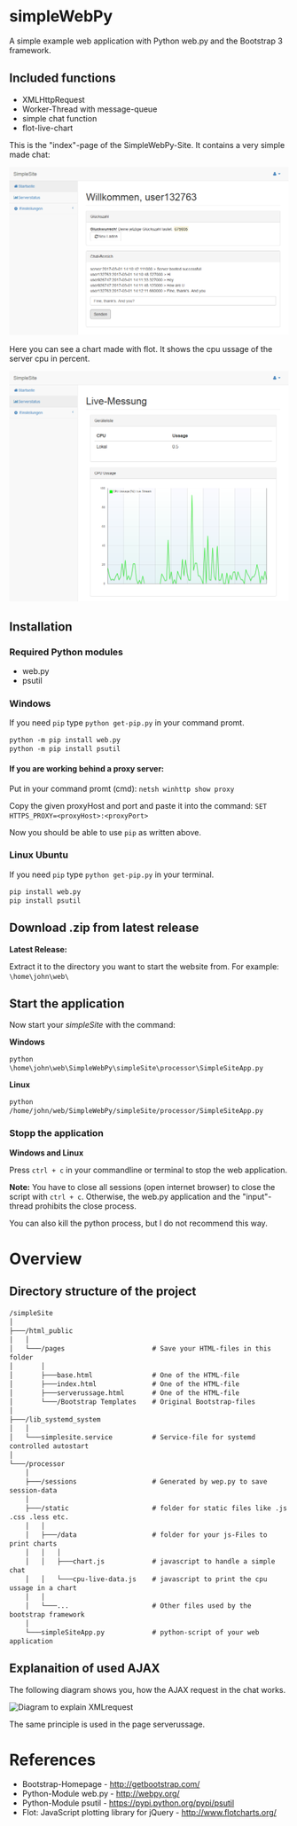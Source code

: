 # simpleWebPy
A simple example web application with Python web.py and the Bootstrap 3 framework.

## Included functions

 * XMLHttpRequest
 * Worker-Thread with message-queue
 * simple chat function
 * flot-live-chart

This is the "index"-page of the SimpleWebPy-Site. It contains a very simple made chat: 

![Image of Chat in SimpleSite](https://github.com/GrimbiXcode/simpleWebPy/blob/master/readmeData/pictures/screenChat.PNG)

Here you can see a chart made with flot. It shows the cpu ussage of the server cpu in percent.

![Image of Chart in SimpleSite](https://github.com/GrimbiXcode/simpleWebPy/blob/master/readmeData/pictures/screenChart.PNG)

## Installation

### Required Python modules

 * web.py
 * psutil

### Windows

If you need `pip` type `python get-pip.py` in your command promt.

```
python -m pip install web.py
python -m pip install psutil
```


#### If you are working behind a proxy server:

Put in your command promt (cmd): `netsh winhttp show proxy`

Copy the given proxyHost and port and paste it into the command: `SET HTTPS_PROXY=<proxyHost>:<proxyPort>`

Now you should be able to use `pip` as written above.


### Linux Ubuntu

If you need `pip` type `python get-pip.py` in your terminal.

```
pip install web.py
pip install psutil
```

## Download .zip from latest release

**Latest Release:**

Extract it to the directory you want to start the website from. For example: `\home\john\web\`

## Start the application

Now start your *simpleSite* with the command: 

**Windows**

```
python \home\john\web\SimpleWebPy\simpleSite\processor\SimpleSiteApp.py
```

**Linux**

```
python /home/john/web/SimpleWebPy/simpleSite/processor/SimpleSiteApp.py
```

### Stopp the application

**Windows and Linux**

Press `ctrl + c` in your commandline or terminal to stop the web application.

**Note:** You have to close all sessions (open internet browser) to close the script with `ctrl + c`. Otherwise, the web.py application and the "input"-thread prohibits the close process. 

You can also kill the python process, but I do not recommend this way.

# Overview

## Directory structure of the project

```
/simpleSite
│
├───/html_public
│   │
│   └───/pages                      # Save your HTML-files in this folder
│       │
│       ├───base.html               # One of the HTML-file
│       ├───index.html              # One of the HTML-file
│       ├───serverussage.html       # One of the HTML-file
│       └───/Bootstrap Templates    # Original Bootstrap-files
│
├───/lib_systemd_system
│   │
│   └───simplesite.service          # Service-file for systemd controlled autostart
│
└───/processor
    │
    ├───/sessions                   # Generated by wep.py to save session-data
    │
    ├───/static                     # folder for static files like .js .css .less etc.
    │   │
    │   ├───/data                   # folder for your js-Files to print charts
    │   │	│
    │   │   ├───chart.js            # javascript to handle a simple chat
    │   │   └───cpu-live-data.js    # javascript to print the cpu ussage in a chart
    │   │
    │   └───...                     # Other files used by the bootstrap framework
    │
    └───simpleSiteApp.py            # python-script of your web application
```

## Explanaition of used AJAX

The following diagram shows you, how the AJAX request in the chat works.

![Diagram to explain XMLrequest](https://github.com/GrimbiXcode/simpleWebPy/blob/master/readmeData/pictures/AJAXrequest.png)

The same principle is used in the page serverussage.

# References
 
 * Bootstrap-Homepage - http://getbootstrap.com/
 * Python-Module web.py - http://webpy.org/
 * Python-Module psutil - https://pypi.python.org/pypi/psutil
 * Flot: JavaScript plotting library for jQuery - http://www.flotcharts.org/
